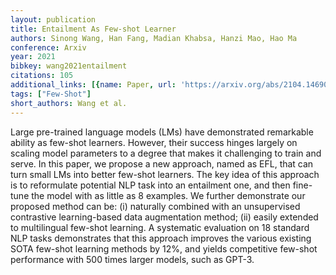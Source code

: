 ```yaml
---
layout: publication
title: Entailment As Few-shot Learner
authors: Sinong Wang, Han Fang, Madian Khabsa, Hanzi Mao, Hao Ma
conference: Arxiv
year: 2021
bibkey: wang2021entailment
citations: 105
additional_links: [{name: Paper, url: 'https://arxiv.org/abs/2104.14690'}]
tags: ["Few-Shot"]
short_authors: Wang et al.
---
```

Large pre-trained language models (LMs) have demonstrated remarkable ability
as few-shot learners. However, their success hinges largely on scaling model
parameters to a degree that makes it challenging to train and serve. In this
paper, we propose a new approach, named as EFL, that can turn small LMs into
better few-shot learners. The key idea of this approach is to reformulate
potential NLP task into an entailment one, and then fine-tune the model with as
little as 8 examples. We further demonstrate our proposed method can be: (i)
naturally combined with an unsupervised contrastive learning-based data
augmentation method; (ii) easily extended to multilingual few-shot learning. A
systematic evaluation on 18 standard NLP tasks demonstrates that this approach
improves the various existing SOTA few-shot learning methods by 12%, and
yields competitive few-shot performance with 500 times larger models, such as
GPT-3.